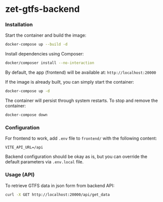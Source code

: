 # zet-gtfs-backend

### Installation

Start the container and build the image:

```bash
docker-compose up --build -d
```

Install dependencies using Composer:

```bash
docker/composer install --no-interaction
```

By default, the app (frontend) will be available at: `http://localhost:20000`

If the image is already built, you can simply start the container:

```bash
docker-compose up -d
```

The container will persist through system restarts.
To stop and remove the container:

```bash
docker-compose down
```

### Configuration

For frontend to work, add `.env` file to `frontend/` with the following content:

```env
VITE_API_URL=/api
```

Backend configuration should be okay as is, but you can override the default parameters via `.env.local` file.

### Usage (API)

To retrieve GTFS data in json form from backend API:

```bash
curl -X GET http://localhost:20000/api/get_data
```